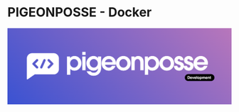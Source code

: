 # PIGEONPOSSE - Docker

![HEADER](https://raw.githubusercontent.com/pigeonposse/pigeon-web/main/docs/public/banner.png)
